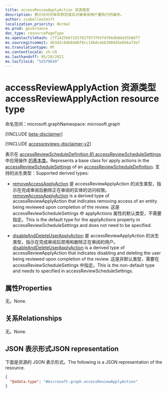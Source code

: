 ```yaml
---
title: accessReviewApplyAction 资源类型
description: 表示访问评审实例完成后对被审阅用户要执行的操作。
author: isabelleatmsft
localization_priority: Normal
ms.prod: governance
doc_type: resourcePageType
ms.openlocfilehash: c7f1425bb7155762f973f65fd766db8da55b8d77
ms.sourcegitcommit: db3d2c6db8dd8f8cc14bdcebb2904d5e056a73e7
ms.translationtype: MT
ms.contentlocale: zh-CN
ms.lasthandoff: 05/20/2021
ms.locfileid: "52579639"
---
```

# <a name="accessreviewapplyaction-resource-type"></a><span data-ttu-id="ad7b5-103">accessReviewApplyAction 资源类型</span><span class="sxs-lookup"><span data-stu-id="ad7b5-103">accessReviewApplyAction resource type</span></span>

<span data-ttu-id="ad7b5-104">命名空间：microsoft.graph</span><span class="sxs-lookup"><span data-stu-id="ad7b5-104">Namespace: microsoft.graph</span></span>

[!INCLUDE [beta-disclaimer](../../includes/beta-disclaimer.md)]

[!INCLUDE [accessreviews-disclaimer-v2](../../includes/accessreviews-disclaimer-v2.md)]

<span data-ttu-id="ad7b5-105">表示在 [accessReviewScheduleDefinition 的 accessReviewScheduleSettings](accessreviewschedulesettings.md) 中应用操作 [的基本类](accessreviewscheduledefinition.md)。</span><span class="sxs-lookup"><span data-stu-id="ad7b5-105">Represents a base class for apply actions in the [accessReviewScheduleSettings](accessreviewschedulesettings.md) of an [accessReviewScheduleDefinition](accessreviewscheduledefinition.md).</span></span> <span data-ttu-id="ad7b5-106">支持的派生类型：</span><span class="sxs-lookup"><span data-stu-id="ad7b5-106">Supported derived types:</span></span>

- <span data-ttu-id="ad7b5-107">[removeAccessApplyAction](removeaccessapplyaction.md) 是 accessReviewApplyAction 的派生类型，指示在完成审阅后删除正在审阅的实体的访问权限。</span><span class="sxs-lookup"><span data-stu-id="ad7b5-107">[removeAccessApplyAction](removeaccessapplyaction.md) is a derived type of accessReviewApplyAction that indicates removing access of an entity being reviewed upon completion of the review.</span></span> <span data-ttu-id="ad7b5-108">这是 accessReviewScheduleSettings 中 applyActions 属性的默认类型，不需要指定。</span><span class="sxs-lookup"><span data-stu-id="ad7b5-108">This is the default type for the applyActions property in accessReviewScheduleSettings and does not need to be specified.</span></span>

- <span data-ttu-id="ad7b5-109">[disableAndDeleteUserApplyAction](disableanddeleteuserapplyaction.md) 是 accessReviewApplyAction 的派生类型，指示在完成审阅后禁用和删除正在审阅的用户。</span><span class="sxs-lookup"><span data-stu-id="ad7b5-109">[disableAndDeleteUserApplyAction](disableanddeleteuserapplyaction.md) is a derived type of accessReviewApplyAction that indicates disabling and deleting the user being reviewed upon completion of the review.</span></span> <span data-ttu-id="ad7b5-110">这是非默认类型，需要在 accessReviewScheduleSettings 中指定。</span><span class="sxs-lookup"><span data-stu-id="ad7b5-110">This is the non-default type and needs to specified in accessReviewScheduleSettings.</span></span>

## <a name="properties"></a><span data-ttu-id="ad7b5-111">属性</span><span class="sxs-lookup"><span data-stu-id="ad7b5-111">Properties</span></span>
<span data-ttu-id="ad7b5-112">无。</span><span class="sxs-lookup"><span data-stu-id="ad7b5-112">None.</span></span>

## <a name="relationships"></a><span data-ttu-id="ad7b5-113">关系</span><span class="sxs-lookup"><span data-stu-id="ad7b5-113">Relationships</span></span>
<span data-ttu-id="ad7b5-114">无。</span><span class="sxs-lookup"><span data-stu-id="ad7b5-114">None.</span></span>


## <a name="json-representation"></a><span data-ttu-id="ad7b5-115">JSON 表示形式</span><span class="sxs-lookup"><span data-stu-id="ad7b5-115">JSON representation</span></span>
<span data-ttu-id="ad7b5-116">下面是资源的 JSON 表示形式。</span><span class="sxs-lookup"><span data-stu-id="ad7b5-116">The following is a JSON representation of the resource.</span></span>
<!-- {
  "blockType": "resource",
  "@odata.type": "microsoft.graph.accessReviewApplyAction"
}
-->
``` json
{
  "@odata.type": "#microsoft.graph.accessReviewApplyAction"
}
```

<!--
{
  "type": "#page.annotation",
  "description": "accessReviewApplyAction resource",
  "keywords": "",
  "section": "documentation",
  "tocPath": "",
  "suppressions": []
}
-->
